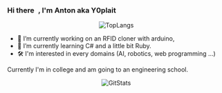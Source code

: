 ### Hi there <img src="https://c.tenor.com/SNL9_xhZl9oAAAAi/waving-hand-joypixels.gif" width=5>, I'm Anton aka Y0plait

<p align="center">
  <img src="https://github-readme-stats.vercel.app/api/top-langs/?username=Y0plait&show_icons=true&hide_border=true&theme=tokyonight" alt="TopLangs"/>
</p>

- 🔭 I’m currently working on an RFID cloner with arduino,
- 🌱 I’m currently learning C# and a little bit Ruby.
- 🛠  I'm interested in every domains (AI, robotics, web programming ...)

Currently I'm in college and am going to an engineering school.

<p align="center">
  <img src="https://github-readme-stats.vercel.app/api?username=Y0plait&show_icons=true&hide_border=true&theme=tokyonight" alt="GitStats">
</p>


